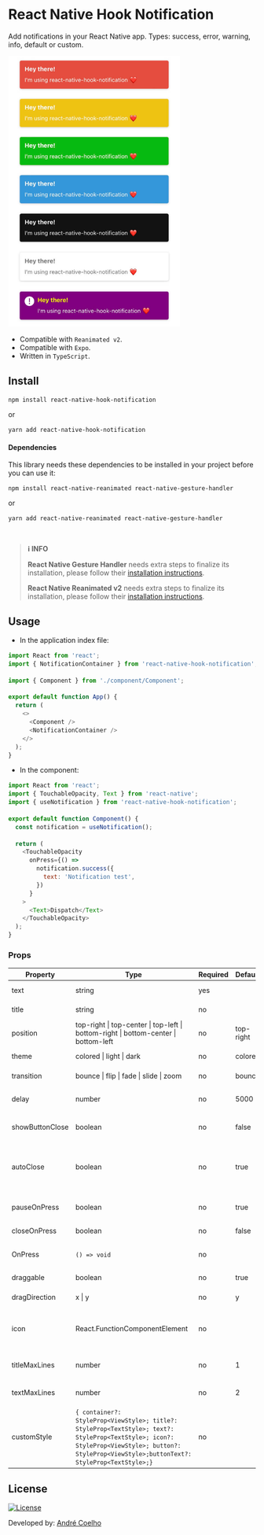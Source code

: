 # React Native Hook Notification

Add notifications in your React Native app. Types: success, error, warning, info, default or custom.

<img src="demo.jpg" alt="Demo" width="350" />

- Compatible with `Reanimated v2`.
- Compatible with `Expo`.
- Written in `TypeScript`.

## Install

```shell
npm install react-native-hook-notification
```

or

```shell
yarn add react-native-hook-notification
```

#### Dependencies​

This library needs these dependencies to be installed in your project before you can use it:

```shell
npm install react-native-reanimated react-native-gesture-handler
```

or

```shell
yarn add react-native-reanimated react-native-gesture-handler
```

<br />

> **ℹ️ INFO**
>
> **React Native Gesture Handler** needs extra steps to finalize its installation, please follow their [installation instructions](https://github.com/software-mansion/react-native-gesture-handler).
>
> **React Native Reanimated v2** needs extra steps to finalize its installation, please follow their [installation instructions](https://docs.swmansion.com/react-native-reanimated/docs/fundamentals/installation/).

## Usage

- In the application index file:

```js
import React from 'react';
import { NotificationContainer } from 'react-native-hook-notification';

import { Component } from './component/Component';

export default function App() {
  return (
    <>
      <Component />
      <NotificationContainer />
    </>
  );
}
```

- In the component:

```js
import React from 'react';
import { TouchableOpacity, Text } from 'react-native';
import { useNotification } from 'react-native-hook-notification';

export default function Component() {
  const notification = useNotification();

  return (
    <TouchableOpacity
      onPress={() =>
        notification.success({
          text: 'Notification test',
        })
      }
    >
      <Text>Dispatch</Text>
    </TouchableOpacity>
  );
}
```

### Props

| Property        | Type                                                                                                                                                                                            | Required | Default   | Description                                                |
| --------------- | ----------------------------------------------------------------------------------------------------------------------------------------------------------------------------------------------- | -------- | --------- | ---------------------------------------------------------- |
| text            | string                                                                                                                                                                                          | yes      |           | Notification text                                          |
| title           | string                                                                                                                                                                                          | no       |           | Notification title                                         |
| position        | top-right \| top-center \| top-left \| bottom-right \| bottom-center \| bottom-left                                                                                                             | no       | top-right | Notification position                                      |
| theme           | colored \| light \| dark                                                                                                                                                                        | no       | colored   | Notification theme                                         |
| transition      | bounce \| flip \| fade \| slide \| zoom                                                                                                                                                         | no       | bounce    | Notification transition                                    |
| delay           | number                                                                                                                                                                                          | no       | 5000      | Notification delay in milliseconds                         |
| showButtonClose | boolean                                                                                                                                                                                         | no       | false     | Show or hide close button                                  |
| autoClose       | boolean                                                                                                                                                                                         | no       | true      | Automatic closing of the notification after the delay ends |
| pauseOnPress    | boolean                                                                                                                                                                                         | no       | true      | Auto close pause on hover                                  |
| closeOnPress    | boolean                                                                                                                                                                                         | no       | false     | Close on press                                             |
| OnPress         | `() => void`                                                                                                                                                                                    | no       |           | Called on Notification press                               |
| draggable       | boolean                                                                                                                                                                                         | no       | true      | Enable or disable drag                                     |
| dragDirection   | x \| y                                                                                                                                                                                          | no       | y         | Drag direction                                             |
| icon            | React.FunctionComponentElement                                                                                                                                                                  | no       |           | Render icon on left side. Obs.: Dimensions: 24x24          |
| titleMaxLines   | number                                                                                                                                                                                          | no       | 1         | Maximum number of lines for title                          |
| textMaxLines    | number                                                                                                                                                                                          | no       | 2         | Maximum number of lines for text                           |
| customStyle     | `{ container?: StyleProp<ViewStyle>; title?: StyleProp<TextStyle>; text?: StyleProp<TextStyle>; icon?: StyleProp<ViewStyle>; button?: StyleProp<ViewStyle>;buttonText?: StyleProp<TextStyle>;}` | no       |           | Styles for custom notificaion type                         |

## License

[![License](https://img.shields.io/badge/License-MIT-yellow?style=flat&logoColor=f00&link=https://opensource.org/licenses/MIT)](https://opensource.org/licenses/MIT)

Developed by: [André Coelho](https://andrecoelho.dev)
